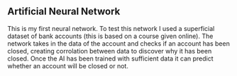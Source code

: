 ## Artificial Neural Network
This is my first neural network. To test this network I used a superficial dataset of bank accounts (this is based on a course given 
online). The network takes in the data of the account and checks if an account has been closed, creating corrolation between data to discover why it has been closed. Once the AI has been trained with sufficient data it can predict whether an account will be closed or not. 

